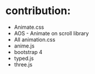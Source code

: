 # contribution:
- Animate.css
- AOS - Animate on scroll library
- All animation.css
- anime.js
- bootstrap 4
- typed.js
- three.js 
